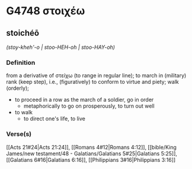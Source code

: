# G4748 στοιχέω

## stoichéō

_(stoy-kheh'-o | stoo-HEH-oh | stoo-HAY-oh)_

### Definition

from a derivative of στείχω (to range in regular line); to march in (military) rank (keep step), i.e., (figuratively) to conform to virtue and piety; walk (orderly); 

- to proceed in a row as the march of a soldier, go in order
  - metaphorically to go on prosperously, to turn out well
- to walk
  - to direct one's life, to live

### Verse(s)

[[Acts 21#24|Acts 21:24]], [[Romans 4#12|Romans 4:12]], [[bible/King James/new testament/48 - Galatians/Galatians 5#25|Galatians 5:25]], [[Galatians 6#16|Galatians 6:16]], [[Philippians 3#16|Philippians 3:16]]